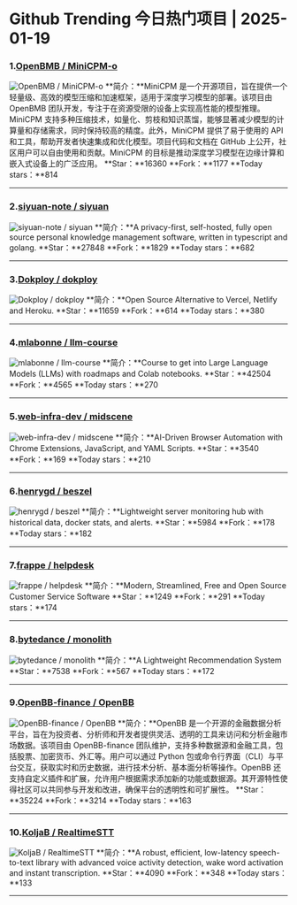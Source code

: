 # Github Trending 今日热门项目 | 2025-01-19
### 1.[OpenBMB / MiniCPM-o](https://github.com/OpenBMB/MiniCPM-o)

![OpenBMB / MiniCPM-o](https://opengraph.githubassets.com/c2ade8b5616c9103e197163964a545f2d5b4eb0fc5d12b8569be4319e9391b7e/OpenBMB/MiniCPM-o)
**简介：**MiniCPM 是一个开源项目，旨在提供一个轻量级、高效的模型压缩和加速框架，适用于深度学习模型的部署。该项目由 OpenBMB 团队开发，专注于在资源受限的设备上实现高性能的模型推理。MiniCPM 支持多种压缩技术，如量化、剪枝和知识蒸馏，能够显著减少模型的计算量和存储需求，同时保持较高的精度。此外，MiniCPM 提供了易于使用的 API 和工具，帮助开发者快速集成和优化模型。项目代码和文档在 GitHub 上公开，社区用户可以自由使用和贡献。MiniCPM 的目标是推动深度学习模型在边缘计算和嵌入式设备上的广泛应用。
**Star：**16360
**Fork：**1177
**Today stars：**814

---

### 2.[siyuan-note / siyuan](https://github.com/siyuan-note/siyuan)

![siyuan-note / siyuan](https://repository-images.githubusercontent.com/291438522/088c9359-bb50-4be5-a5d9-b638bcc29566)
**简介：**A privacy-first, self-hosted, fully open source personal knowledge management software, written in typescript and golang.
**Star：**27848
**Fork：**1829
**Today stars：**682

---

### 3.[Dokploy / dokploy](https://github.com/Dokploy/dokploy)

![Dokploy / dokploy](https://opengraph.githubassets.com/137d5b4765c30410bc28067d6a5d48274856fe91f2741f4a67045a051e057616/Dokploy/dokploy)
**简介：**Open Source Alternative to Vercel, Netlify and Heroku.
**Star：**11659
**Fork：**614
**Today stars：**380

---

### 4.[mlabonne / llm-course](https://github.com/mlabonne/llm-course)

![mlabonne / llm-course](https://opengraph.githubassets.com/c69502f6e1fb19a2138723941ee3f64f79ac9a7808fdd5a0d5b2134c49d73705/mlabonne/llm-course)
**简介：**Course to get into Large Language Models (LLMs) with roadmaps and Colab notebooks.
**Star：**42504
**Fork：**4565
**Today stars：**270

---

### 5.[web-infra-dev / midscene](https://github.com/web-infra-dev/midscene)

![web-infra-dev / midscene](https://opengraph.githubassets.com/7a676c0774080f2d5e170e706ad0229103e0cf73acf56fee132f4707a33621ef/web-infra-dev/midscene)
**简介：**AI-Driven Browser Automation with Chrome Extensions, JavaScript, and YAML Scripts.
**Star：**3540
**Fork：**169
**Today stars：**210

---

### 6.[henrygd / beszel](https://github.com/henrygd/beszel)

![henrygd / beszel](https://repository-images.githubusercontent.com/825470378/2710c6db-f934-4a8b-a2c4-7a0abbcd2ad6)
**简介：**Lightweight server monitoring hub with historical data, docker stats, and alerts.
**Star：**5984
**Fork：**178
**Today stars：**182

---

### 7.[frappe / helpdesk](https://github.com/frappe/helpdesk)

![frappe / helpdesk](https://repository-images.githubusercontent.com/419635982/3ee5d5d7-ab50-4870-8cbf-883bc9e0c22f)
**简介：**Modern, Streamlined, Free and Open Source Customer Service Software
**Star：**1249
**Fork：**291
**Today stars：**174

---

### 8.[bytedance / monolith](https://github.com/bytedance/monolith)

![bytedance / monolith](https://opengraph.githubassets.com/b07d074360c7a8c0cdfaffb9e120bb97a5716fe110581e7c8c05e975e9d9e43e/bytedance/monolith)
**简介：**A Lightweight Recommendation System
**Star：**7538
**Fork：**567
**Today stars：**172

---

### 9.[OpenBB-finance / OpenBB](https://github.com/OpenBB-finance/OpenBB)

![OpenBB-finance / OpenBB](https://repository-images.githubusercontent.com/323048702/4659bbdb-ae11-4f51-8a16-860fa9dfc551)
**简介：**OpenBB 是一个开源的金融数据分析平台，旨在为投资者、分析师和开发者提供灵活、透明的工具来访问和分析金融市场数据。该项目由 OpenBB-finance 团队维护，支持多种数据源和金融工具，包括股票、加密货币、外汇等。用户可以通过 Python 包或命令行界面（CLI）与平台交互，获取实时和历史数据，进行技术分析、基本面分析等操作。OpenBB 还支持自定义插件和扩展，允许用户根据需求添加新的功能或数据源。其开源特性使得社区可以共同参与开发和改进，确保平台的透明性和可扩展性。
**Star：**35224
**Fork：**3214
**Today stars：**163

---

### 10.[KoljaB / RealtimeSTT](https://github.com/KoljaB/RealtimeSTT)

![KoljaB / RealtimeSTT](https://opengraph.githubassets.com/b2955c325a4eaea99a4f56052742a919152ddf04d03f416fbc8057dd23c61b5c/KoljaB/RealtimeSTT)
**简介：**A robust, efficient, low-latency speech-to-text library with advanced voice activity detection, wake word activation and instant transcription.
**Star：**4090
**Fork：**348
**Today stars：**133

---

